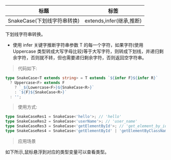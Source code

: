 | 标题                        | 标签                     |
| --------------------------- | ------------------------ |
| SnakeCase(下划线字符串转换) | extends,infer(继承,推断) |

下划线字符串转换。

- 使用 infer 关键字推断字符串参数 T 的每一个字符，如果字符(使用 Uppercase 类型转成大写字母比较)等于大写字符，则转成下划线，并递归剩余字符，否则就不转，但也需要递归剩余字符，否则返回空字符串。

> 代码如下:

```ts
type SnakeCase<T extends string> = T extends `${infer F}${infer R}`
  ? Uppercase<F> extends F
    ? `_${Lowercase<F>}${SnakeCase<R>}`
    : `${F}${SnakeCase<R>}`
  : '';
```

> 使用方式:

```ts
type SnakeCaseRes1 = SnakeCase<'hello'>; // 'hello'
type SnakeCaseRes2 = SnakeCase<'userName'>; // 'user_name'
type SnakeCaseRes3 = SnakeCase<'getElementById'>; // 'get_element_by_id'
type SnakeCaseRes4 = SnakeCase<'getElementById' | 'getElementByClassNames'>; // 'get_element_by_id' | 'get_element_by_class_names'
```

> 应用场景

如下所示,鼠标悬浮到对应的类型变量可以查看类型。

<div class="code-editor" data-url="codes/typescript/demo/SnakeCase.ts" data-language="typescript"></div>
